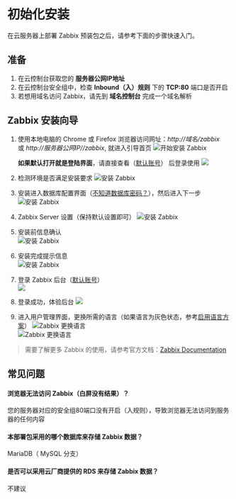# 初始化安装

在云服务器上部署 Zabbix 预装包之后，请参考下面的步骤快速入门。

## 准备

1. 在云控制台获取您的 **服务器公网IP地址** 
2. 在云控制台安全组中，检查 **Inbound（入）规则** 下的 **TCP:80** 端口是否开启
3. 若想用域名访问 Zabbix，请先到 **域名控制台** 完成一个域名解析

## Zabbix 安装向导

1. 使用本地电脑的 Chrome 或 Firefox 浏览器访问网址：*http://域名/zabbix* 或 *http://服务器公网IP//zabbix*, 就进入引导首页
   ![开始安装 Zabbix](https://libs.websoft9.com/Websoft9/DocsPicture/zh/zabbix/zabbix-installwel-websoft9.png)

   **如果默认打开就是登陆界面**，请直接查看（[默认账号](/zh/stack-accounts.html#zabbix)） 后登录使用
   ![](https://libs.websoft9.com/Websoft9/DocsPicture/zh/zabbix/zabbix-login-websoft9.png)

2. 检测环境是否满足安装要求
   ![安装 Zabbix](https://libs.websoft9.com/Websoft9/DocsPicture/zh/zabbix/zabbix-installcheck-websoft9.png)

3. 安装进入数据库配置界面（[不知道数据库密码？](/zh/stack-accounts.html#mysql)），然后进入下一步
   ![安装 Zabbix](https://libs.websoft9.com/Websoft9/DocsPicture/zh/zabbix/zabbix-installdb-websoft9.png)

4. Zabbix Server 设置（保持默认设置即可）
   ![安装 Zabbix](https://libs.websoft9.com/Websoft9/DocsPicture/zh/zabbix/zabbix-installserver-websoft9.png)

5. 安装前信息确认  
   ![安装 Zabbix](https://libs.websoft9.com/Websoft9/DocsPicture/zh/zabbix/zabbix-installsy-websoft9.png)

6. 安装完成提示信息  
   ![安装 Zabbix](https://libs.websoft9.com/Websoft9/DocsPicture/zh/zabbix/zabbix-installss-websoft9.png)

7. 登录 Zabbix 后台（[默认账号](/zh/stack-accounts.html#zabbix)）  
   ![](https://libs.websoft9.com/Websoft9/DocsPicture/zh/zabbix/zabbix-login-websoft9.png)

8. 登录成功，体验后台
   ![](https://libs.websoft9.com/Websoft9/DocsPicture/zh/zabbix/zabbix-dashboard-websoft9.png)

9. 进入用户管理界面，更换所需的语言（如果语言为灰色状态，参考[启用语言方案](/zh/solution-more.md#zabbix-多语言)）
   ![Zabbix 更换语言](https://libs.websoft9.com/Websoft9/DocsPicture/en/zabbix/zabbix-changelang-websoft9.png)  
   ![Zabbix 更换语言](https://libs.websoft9.com/Websoft9/DocsPicture/zh/zabbix/zabbix-dashboardzh-websoft9.png)

> 需要了解更多 Zabbix 的使用，请参考官方文档：[Zabbix Documentation](https://www.zabbix.com/documentation/current/)

## 常见问题

#### 浏览器无法访问 Zabbix（白屏没有结果）？

您的服务器对应的安全组80端口没有开启（入规则），导致浏览器无法访问到服务器的任何内容

#### 本部署包采用的哪个数据库来存储 Zabbix 数据？

MariaDB（ MySQL 分支）

#### 是否可以采用云厂商提供的 RDS 来存储 Zabbix 数据？

不建议
